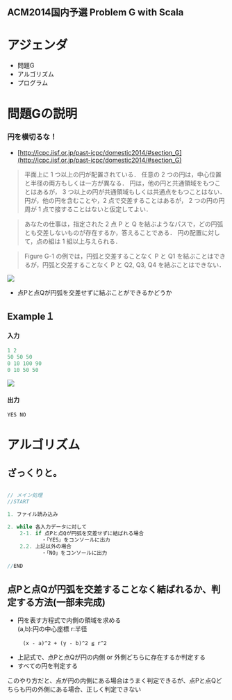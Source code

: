 ACM2014国内予選 Problem G with Scala
---

# アジェンダ
* 問題G
* アルゴリズム
* プログラム


# 問題Gの説明
### 円を横切るな！
* [http://icpc.iisf.or.jp/past-icpc/domestic2014/#section_G](http://icpc.iisf.or.jp/past-icpc/domestic2014/#section_G)  

>平面上に 1 つ以上の円が配置されている． 任意の 2 つの円は，中心位置と半径の両方もしくは一方が異なる． 円は，他の円と共通領域をもつことはあるが， 3 つ以上の円が共通領域もしくは共通点をもつことはない． 円が，他の円を含むことや，2 点で交差することはあるが， 2 つの円の円周が 1 点で接することはないと仮定してよい．

>あなたの仕事は，指定された 2 点 P と Q を結ぶようなパスで，どの円弧とも交差しないものが存在するか，答えることである． 円の配置に対して，点の組は 1 組以上与えられる．

>Figure G-1 の例では，円弧と交差することなく P と Q1 を結ぶことはできるが，円弧と交差することなく P と Q2, Q3, Q4 を結ぶことはできない．

![](http://icpc.iisf.or.jp/past-icpc/domestic2014/All%20Problems_files/G0.png)

* 点Pと点Qが円弧を交差せずに結ぶことができるかどうか

## Example１
#### 入力
```scala
1 2
50 50 50
0 10 100 90
0 10 50 50
```

![](http://icpc.iisf.or.jp/past-icpc/domestic2014/All%20Problems_files/G1.png)

#### 出力
```scala
YES NO
```


# アルゴリズム

## ざっくりと。
```scala

// メイン処理
//START

1. ファイル読み込み
	
2. while 各入力データに対して
	2-1. if 点Pと点Qが円弧を交差せずに結ばれる場合
		   ・「YES」をコンソールに出力 
	2.2. 上記以外の場合
		   ・「NO」をコンソールに出力 
	
//END

```
## 点Pと点Qが円弧を交差することなく結ばれるか、判定する方法(一部未完成)
* 円を表す方程式で内側の領域を求める   
 (a,b):円の中心座標 r:半径

```
　　　(x - a)^2 + (y - b)^2 ≦ r^2
```

* 上記式で、点Pと点Qが円の内側 or 外側どちらに存在するか判定する
* すべての円を判定する

このやり方だと、点が円の内側にある場合はうまく判定できるが、点Pと点Qどちらも円の外側にある場合、正しく判定できない
